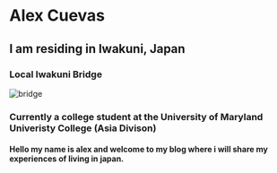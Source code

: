 # Alex Cuevas 
## I am residing in Iwakuni, Japan 

### Local Iwakuni Bridge 

![bridge](http://www.japan-guide.com/g2/6177_03.jpg)








### Currently a college student at the University of Maryland Univeristy College (Asia Divison)

#### Hello my name is alex and welcome to my blog where i will share my experiences of living in japan. 
